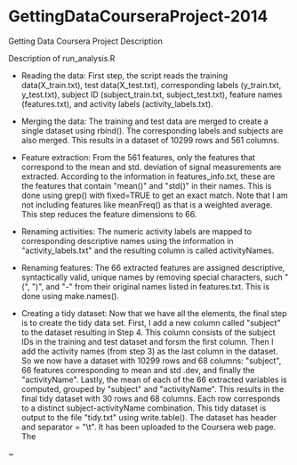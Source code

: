 GettingDataCourseraProject-2014
===============================

Getting Data Coursera Project Description


Description of run_analysis.R

* Reading the data: First step, the script reads the training data(X_train.txt), test data(X_test.txt), corresponding labels (y_train.txt, y_test.txt), subject ID (subject_train.txt, subject_test.txt), feature names (features.txt), and activity labels (activity_labels.txt).

* Merging the data: The training and test data are merged to create a single dataset using rbind(). The corresponding labels and subjects are also merged. This results in a dataset of 10299 rows and 561 columns.
 
* Feature extraction:  From the 561 features, only the features that correspond to the mean and std. deviation of signal measurements are extracted. According to the information in features_info.txt, these are the features that contain "mean()" and "std()" in their names. This is done using grep() with fixed=TRUE to get an exact match. Note that I am not including features like meanFreq() as that is a weighted average. This step reduces the feature dimensions to 66.     

* Renaming activities: The numeric activity labels are mapped to corresponding descriptive names using the information in "activity_labels.txt" and the resulting column is called activityNames.

* Renaming features: The 66 extracted features are assigned descriptive, syntactically valid, unique  names by removing special characters, such "(", ")", and "-" from their original names listed in features.txt. This is done using make.names().

* Creating a tidy dataset: Now that we have all the elements, the final step is to create the tidy data set. First, I add a new column called "subject" to the dataset resulting in Step 4. This column consists of the subject IDs in the training and test dataset and forsm the first column. Then I add the activity names (from step 3) as the last column in the dataset. So we now have a dataset with 10299 rows and 68 columns: "subject", 66 features corresponding to mean and std .dev, and finally the "activityName". Lastly, the mean of each of the 66 extracted variables is computed, grouped by "subject" and "activityName". This results in  the final tidy dataset with 30 rows and 68 columns. Each row corresponds to a distinct subject-activityName combination. This tidy dataset is output to the file "tidy.txt" using write.table(). The dataset has header and separator = "\t". It has been uploaded to the Coursera web page. The 

 



~     
